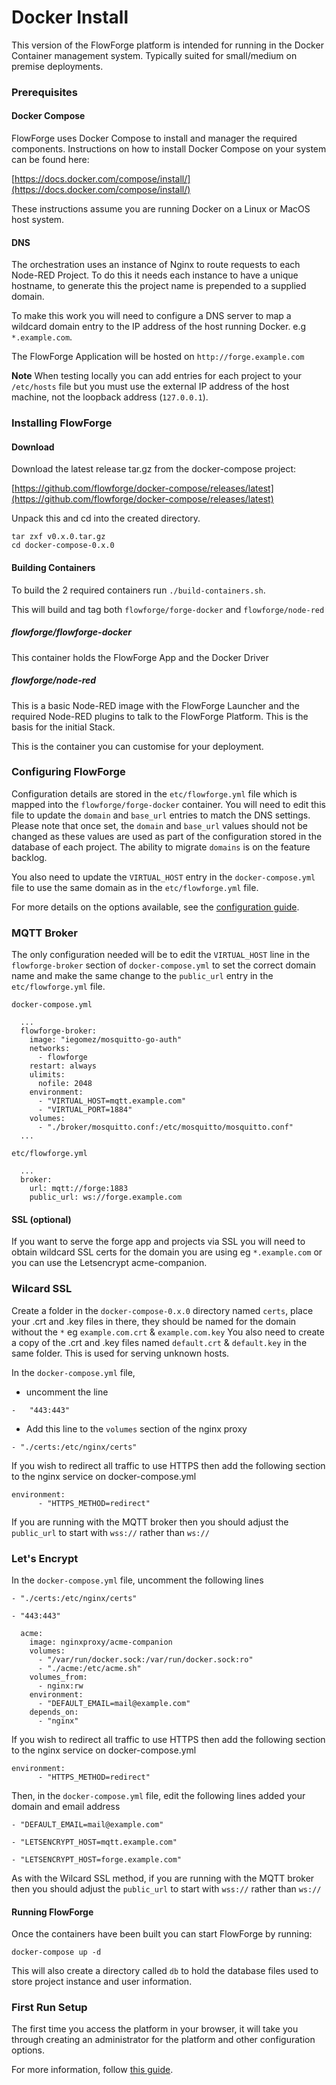 # Docker Install

This version of the FlowForge platform is intended for running in the Docker Container management system. Typically suited for small/medium on premise deployments.

### Prerequisites

#### Docker Compose

FlowForge uses Docker Compose to install and manager the required components. Instructions on how to install Docker Compose on your system can be found here:

[https://docs.docker.com/compose/install/](https://docs.docker.com/compose/install/)

These instructions assume you are running Docker on a Linux or MacOS host system.

#### DNS

The orchestration uses an instance of Nginx to route requests to each Node-RED Project. To do this it needs each instance to have a unique hostname, to generate this the project name is prepended to a supplied domain.

To make this work you will need to configure a DNS server to map a wildcard domain entry to the IP address of the host running Docker. e.g `*.example.com`.

The FlowForge Application will be hosted on `http://forge.example.com`

**Note** When testing locally you can add entries for each project to your `/etc/hosts` file but you must use the external IP address of the host machine, not the loopback address (`127.0.0.1`).

### Installing FlowForge

#### Download

Download the latest release tar.gz from the docker-compose project:

[https://github.com/flowforge/docker-compose/releases/latest](https://github.com/flowforge/docker-compose/releases/latest)

Unpack this and cd into the created directory.	

```
tar zxf v0.x.0.tar.gz
cd docker-compose-0.x.0
```

#### Building Containers

To build the 2 required containers run `./build-containers.sh`.

This will build and tag both `flowforge/forge-docker` and `flowforge/node-red`

##### flowforge/flowforge-docker

This container holds the FlowForge App and the Docker Driver

##### flowforge/node-red

This is a basic Node-RED image with the FlowForge Launcher and the required Node-RED plugins to talk to the FlowForge Platform. This is the basis for the initial Stack.

This is the container you can customise for your deployment.

### Configuring FlowForge

Configuration details are stored in the `etc/flowforge.yml` file which is mapped into the `flowforge/forge-docker` container. You will need to edit this file to update the `domain` and `base_url` entries to match the DNS settings. Please note that once set, the `domain` and `base_url` values should not be changed as these values are used as part of the configuration stored in the database of each project. The ability to migrate `domains` is on the feature backlog.

You also need to update the `VIRTUAL_HOST` entry in the `docker-compose.yml` file to use the same domain as in the `etc/flowforge.yml` file.

For more details on the options available, see the [configuration guide](../configuration.md).

### MQTT Broker

The only configuration needed will be to edit the `VIRTUAL_HOST` line in the `flowforge-broker` section of `docker-compose.yml` to 
set the correct domain name and make the same change to the `public_url` entry in the `etc/flowforge.yml` file.

`docker-compose.yml`

```
  ...
  flowforge-broker:
    image: "iegomez/mosquitto-go-auth"
    networks:
      - flowforge
    restart: always
    ulimits:
      nofile: 2048
    environment:
      - "VIRTUAL_HOST=mqtt.example.com"
      - "VIRTUAL_PORT=1884"
    volumes:
      - "./broker/mosquitto.conf:/etc/mosquitto/mosquitto.conf"
  ...
```

`etc/flowforge.yml`

```
  ...
  broker:
    url: mqtt://forge:1883
    public_url: ws://forge.example.com
```




#### SSL (optional)
If you want to serve the forge app and projects via SSL you will need to obtain wildcard SSL certs for the domain you are using eg `*.example.com` or you can use the Letsencrypt acme-companion.

### Wilcard SSL

Create a folder in the `docker-compose-0.x.0` directory named `certs`, place your .crt and .key files in there, they should be named for the domain without the `*` eg `example.com.crt` & `example.com.key`
You  also need to create a copy of the .crt and .key files named `default.crt` & `default.key` in the same folder. This is used for serving unknown hosts.

In the `docker-compose.yml` file, 
- uncomment the line 
```
-   "443:443"
```

- Add this line to the `volumes` section of the nginx proxy 
```
- "./certs:/etc/nginx/certs"
```

If you wish to redirect all traffic to use HTTPS then add the following section to the nginx service on docker-compose.yml
```
environment:
      - "HTTPS_METHOD=redirect"
```

If you are running with the MQTT broker then you should adjust the `public_url` to start with `wss://` rather than `ws://`

### Let's Encrypt

In the `docker-compose.yml` file, uncomment the following lines
```
- "./certs:/etc/nginx/certs"
```
```
- "443:443"
```
```
  acme:
    image: nginxproxy/acme-companion
    volumes:
      - "/var/run/docker.sock:/var/run/docker.sock:ro"
      - "./acme:/etc/acme.sh"
    volumes_from:
      - nginx:rw
    environment:
      - "DEFAULT_EMAIL=mail@example.com"
    depends_on:
      - "nginx"
```
If you wish to redirect all traffic to use HTTPS then add the following section to the nginx service on docker-compose.yml
```
environment:
      - "HTTPS_METHOD=redirect"
```
Then, in the `docker-compose.yml` file, edit the following lines added your domain and email address

```
- "DEFAULT_EMAIL=mail@example.com"
```
```
- "LETSENCRYPT_HOST=mqtt.example.com"
```
```
- "LETSENCRYPT_HOST=forge.example.com"
```

As with the Wilcard SSL method, if you are running with the MQTT broker then you should adjust the `public_url` to start with `wss://` rather than `ws://`

#### Running FlowForge

Once the containers have been built you can start FlowForge by running:

```
docker-compose up -d
```

This will also create a directory called `db` to hold the database files used to store project instance and user information.

### First Run Setup

The first time you access the platform in your browser, it will take you through
creating an administrator for the platform and other configuration options.

For more information, follow [this guide](../first-run.md).
